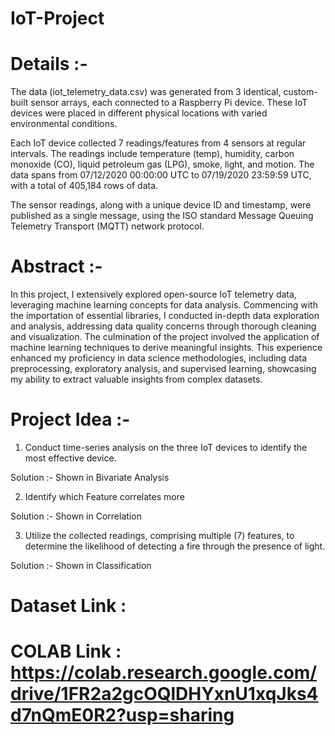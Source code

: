 # IoT-Project

# Details :-
The data (iot_telemetry_data.csv) was generated from 3 identical, custom-built sensor arrays, each connected to a Raspberry Pi device. These IoT devices were placed in different physical locations with varied environmental conditions.

Each IoT device collected 7 readings/features from 4 sensors at regular intervals. The readings include temperature (temp), humidity, carbon monoxide (CO), liquid petroleum gas (LPG), smoke, light, and motion. The data spans from 07/12/2020 00:00:00 UTC to 07/19/2020 23:59:59 UTC, with a total of 405,184 rows of data.

The sensor readings, along with a unique device ID and timestamp, were published as a single message, using the ISO standard Message Queuing Telemetry Transport (MQTT) network protocol.

# Abstract :-
In this project, I extensively explored open-source IoT telemetry data, leveraging machine learning concepts for data analysis. Commencing with the importation of essential libraries, I conducted in-depth data exploration and analysis, addressing data quality concerns through thorough cleaning and visualization. The culmination of the project involved the application of machine learning techniques to derive meaningful insights. This experience enhanced my proficiency in data science methodologies, including data preprocessing, exploratory analysis, and supervised learning, showcasing my ability to extract valuable insights from complex datasets.

# Project Idea :-
1) Conduct time-series analysis on the three IoT devices to identify the most effective device.

Solution :- Shown in Bivariate Analysis

2) Identify which Feature correlates more

Solution :- Shown in Correlation

3) Utilize the collected readings, comprising multiple (7) features, to determine the likelihood of detecting a fire through the presence of light.

Solution :- Shown in Classification

# Dataset Link : 

# COLAB Link : https://colab.research.google.com/drive/1FR2a2gcOQlDHYxnU1xqJks4d7nQmE0R2?usp=sharing
